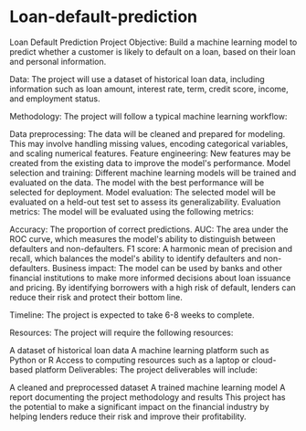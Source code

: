 # Loan-default-prediction

Loan Default Prediction Project
Objective: Build a machine learning model to predict whether a customer is likely to default on a loan, based on their loan and personal information.

Data: The project will use a dataset of historical loan data, including information such as loan amount, interest rate, term, credit score, income, and employment status.

Methodology: The project will follow a typical machine learning workflow:

Data preprocessing: The data will be cleaned and prepared for modeling. This may involve handling missing values, encoding categorical variables, and scaling numerical features.
Feature engineering: New features may be created from the existing data to improve the model's performance.
Model selection and training: Different machine learning models will be trained and evaluated on the data. The model with the best performance will be selected for deployment.
Model evaluation: The selected model will be evaluated on a held-out test set to assess its generalizability.
Evaluation metrics: The model will be evaluated using the following metrics:

Accuracy: The proportion of correct predictions.
AUC: The area under the ROC curve, which measures the model's ability to distinguish between defaulters and non-defaulters.
F1 score: A harmonic mean of precision and recall, which balances the model's ability to identify defaulters and non-defaulters.
Business impact: The model can be used by banks and other financial institutions to make more informed decisions about loan issuance and pricing. By identifying borrowers with a high risk of default, lenders can reduce their risk and protect their bottom line.

Timeline: The project is expected to take 6-8 weeks to complete.

Resources: The project will require the following resources:

A dataset of historical loan data
A machine learning platform such as Python or R
Access to computing resources such as a laptop or cloud-based platform
Deliverables: The project deliverables will include:

A cleaned and preprocessed dataset
A trained machine learning model
A report documenting the project methodology and results
This project has the potential to make a significant impact on the financial industry by helping lenders reduce their risk and improve their profitability.

